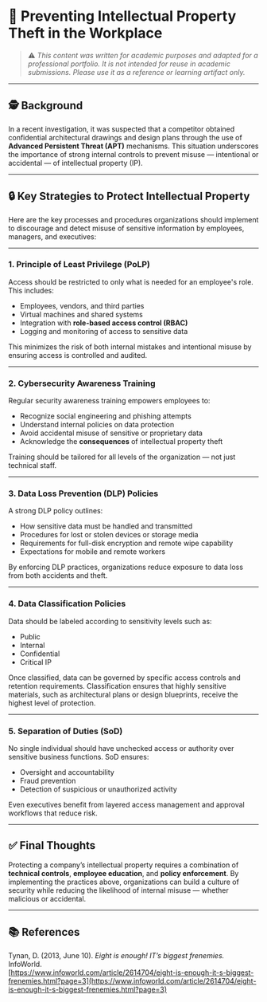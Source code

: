 # 🧠 Preventing Intellectual Property Theft in the Workplace

> ⚠️ _This content was written for academic purposes and adapted for a professional portfolio. It is not intended for reuse in academic submissions. Please use it as a reference or learning artifact only._

---

## 🕵️ Background

In a recent investigation, it was suspected that a competitor obtained confidential architectural drawings and design plans through the use of **Advanced Persistent Threat (APT)** mechanisms. This situation underscores the importance of strong internal controls to prevent misuse — intentional or accidental — of intellectual property (IP).

---

## 🔒 Key Strategies to Protect Intellectual Property

Here are the key processes and procedures organizations should implement to discourage and detect misuse of sensitive information by employees, managers, and executives:

---

### 1. **Principle of Least Privilege (PoLP)**

Access should be restricted to only what is needed for an employee's role. This includes:

- Employees, vendors, and third parties  
- Virtual machines and shared systems  
- Integration with **role-based access control (RBAC)**  
- Logging and monitoring of access to sensitive data

This minimizes the risk of both internal mistakes and intentional misuse by ensuring access is controlled and audited.

---

### 2. **Cybersecurity Awareness Training**

Regular security awareness training empowers employees to:

- Recognize social engineering and phishing attempts  
- Understand internal policies on data protection  
- Avoid accidental misuse of sensitive or proprietary data  
- Acknowledge the **consequences** of intellectual property theft

Training should be tailored for all levels of the organization — not just technical staff.

---

### 3. **Data Loss Prevention (DLP) Policies**

A strong DLP policy outlines:

- How sensitive data must be handled and transmitted  
- Procedures for lost or stolen devices or storage media  
- Requirements for full-disk encryption and remote wipe capability  
- Expectations for mobile and remote workers

By enforcing DLP practices, organizations reduce exposure to data loss from both accidents and theft.

---

### 4. **Data Classification Policies**

Data should be labeled according to sensitivity levels such as:

- Public  
- Internal  
- Confidential  
- Critical IP

Once classified, data can be governed by specific access controls and retention requirements. Classification ensures that highly sensitive materials, such as architectural plans or design blueprints, receive the highest level of protection.

---

### 5. **Separation of Duties (SoD)**

No single individual should have unchecked access or authority over sensitive business functions. SoD ensures:

- Oversight and accountability  
- Fraud prevention  
- Detection of suspicious or unauthorized activity

Even executives benefit from layered access management and approval workflows that reduce risk.

---

## ✅ Final Thoughts

Protecting a company’s intellectual property requires a combination of **technical controls**, **employee education**, and **policy enforcement**. By implementing the practices above, organizations can build a culture of security while reducing the likelihood of internal misuse — whether malicious or accidental.

---

## 📚 References

Tynan, D. (2013, June 10). *Eight is enough! IT’s biggest frenemies.* InfoWorld.  
[https://www.infoworld.com/article/2614704/eight-is-enough-it-s-biggest-frenemies.html?page=3](https://www.infoworld.com/article/2614704/eight-is-enough-it-s-biggest-frenemies.html?page=3)
